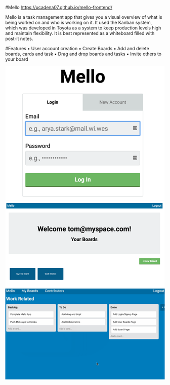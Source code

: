 #Mello
https://ucadena07.github.io/mello-frontend/

Mello is a task management app that gives you a visual overview of what is being worked on and who is working on it. It used the Kanban system, which was developed in Toyota as a system to keep production levels high and maintain flexibility. It is best represented as a whiteboard filled with post-it notes.

#Features
  ▪︎ User account creation
  ▪︎ Create Boards
  ▪︎ Add and delete boards, cards and task
  ▪︎ Drag and drop boards and tasks
  ▪︎ Invite others to your board

<img src="MelloLogin.png" alt="MelloLogin Screenshot">
<img src="MelloBoard.png" alt="MelloBoard Screenshot">
<img src="Mello.png" alt="Mello Screenshot">

 
